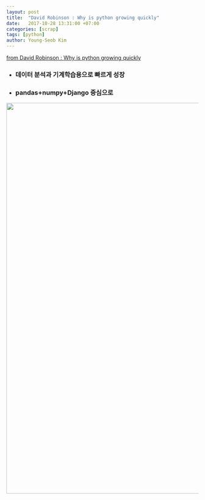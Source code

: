 ```yaml
---
layout: post
title:  "David Robinson : Why is python growing quickly"
date:   2017-10-28 13:31:00 +07:00
categories: [scrap]
tags: [python]
author: Young-Seob Kim
---
```

[from David Robinson : Why is python growing quickly](https://stackoverflow.blog/2017/09/14/python-growing-quickly)
 
 * ### 데이터 분석과 기계학습용으로 빠르게 성장
 * ### pandas+numpy+Django 중심으로 
 <p><img class="alignnone size-large wp-image-7814" src="https://zgab33vy595fw5zq-zippykid.netdna-ssl.com/wp-content/uploads/2017/09/related_tags_over_time-1-1024x1024.png" alt="" srcset="https://zgab33vy595fw5zq-zippykid.netdna-ssl.com/wp-content/uploads/2017/09/related_tags_over_time-1-1024x1024.png 1024w , https://zgab33vy595fw5zq-zippykid.netdna-ssl.com/wp-content/uploads/2017/09/related_tags_over_time-1-150x150.png 150w , https://zgab33vy595fw5zq-zippykid.netdna-ssl.com/wp-content/uploads/2017/09/related_tags_over_time-1-300x300.png 300w , https://zgab33vy595fw5zq-zippykid.netdna-ssl.com/wp-content/uploads/2017/09/related_tags_over_time-1-768x768.png 768w , https://zgab33vy595fw5zq-zippykid.netdna-ssl.com/wp-content/uploads/2017/09/related_tags_over_time-1-200x200.png 200w , https://zgab33vy595fw5zq-zippykid.netdna-ssl.com/wp-content/uploads/2017/09/related_tags_over_time-1-400x400.png 400w , https://zgab33vy595fw5zq-zippykid.netdna-ssl.com/wp-content/uploads/2017/09/related_tags_over_time-1-600x600.png 600w , https://zgab33vy595fw5zq-zippykid.netdna-ssl.com/wp-content/uploads/2017/09/related_tags_over_time-1-800x800.png 800w , https://zgab33vy595fw5zq-zippykid.netdna-ssl.com/wp-content/uploads/2017/09/related_tags_over_time-1-1000x1000.png 1000w , https://zgab33vy595fw5zq-zippykid.netdna-ssl.com/wp-content/uploads/2017/09/related_tags_over_time-1-1200x1200.png 1200w " sizes="(max-width: 1024px) 100vw, 1024px" width="1024" height="1024">
 </p>
